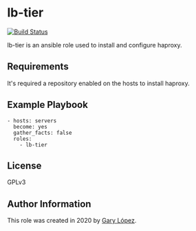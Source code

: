 lb-tier
============

[![Build Status](https://travis-ci.org/joemccann/dillinger.svg?branch=master)](https://travis-ci.org/joemccann/dillinger)

lb-tier is an ansible role used to install and configure haproxy.

Requirements
------------
It's required a repository enabled on the hosts to install haproxy.

Example Playbook
----------------
    - hosts: servers
	  become: yes
	  gather_facts: false
      roles:
        - lb-tier

License
-------
GPLv3

Author Information
------------------
This role was created in 2020 by [Gary López](https://github.com/gglm92 "Gary López").
